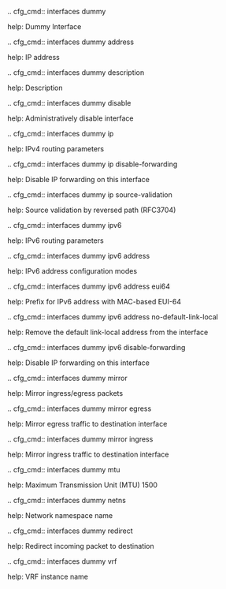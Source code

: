 .. cfg_cmd:: interfaces dummy <tag>

help: Dummy Interface

.. cfg_cmd:: interfaces dummy <tag> address

help: IP address

.. cfg_cmd:: interfaces dummy <tag> description

help: Description

.. cfg_cmd:: interfaces dummy <tag> disable

help: Administratively disable interface

.. cfg_cmd:: interfaces dummy <tag> ip

help: IPv4 routing parameters

.. cfg_cmd:: interfaces dummy <tag> ip disable-forwarding

help: Disable IP forwarding on this interface

.. cfg_cmd:: interfaces dummy <tag> ip source-validation

help: Source validation by reversed path (RFC3704)

.. cfg_cmd:: interfaces dummy <tag> ipv6

help: IPv6 routing parameters

.. cfg_cmd:: interfaces dummy <tag> ipv6 address

help: IPv6 address configuration modes

.. cfg_cmd:: interfaces dummy <tag> ipv6 address eui64

help: Prefix for IPv6 address with MAC-based EUI-64

.. cfg_cmd:: interfaces dummy <tag> ipv6 address no-default-link-local

help: Remove the default link-local address from the interface

.. cfg_cmd:: interfaces dummy <tag> ipv6 disable-forwarding

help: Disable IP forwarding on this interface

.. cfg_cmd:: interfaces dummy <tag> mirror

help: Mirror ingress/egress packets

.. cfg_cmd:: interfaces dummy <tag> mirror egress

help: Mirror egress traffic to destination interface

.. cfg_cmd:: interfaces dummy <tag> mirror ingress

help: Mirror ingress traffic to destination interface

.. cfg_cmd:: interfaces dummy <tag> mtu

help: Maximum Transmission Unit (MTU)
1500


.. cfg_cmd:: interfaces dummy <tag> netns

help: Network namespace name

.. cfg_cmd:: interfaces dummy <tag> redirect

help: Redirect incoming packet to destination

.. cfg_cmd:: interfaces dummy <tag> vrf

help: VRF instance name

